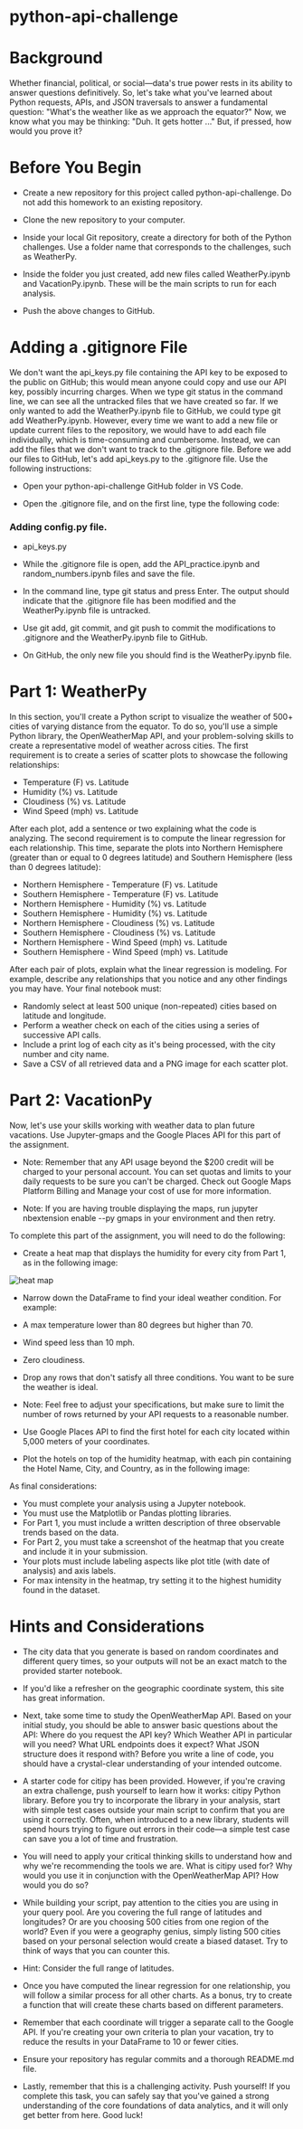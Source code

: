 # python-api-challenge

# Background
Whether financial, political, or social—data's true power rests in its ability to answer questions definitively. So, let's take what you've learned about Python requests, APIs, and JSON traversals to answer a fundamental question: "What's the weather like as we approach the equator?"
Now, we know what you may be thinking: "Duh. It gets hotter ..."
But, if pressed, how would you prove it?

# Before You Begin


- Create a new repository for this project called python-api-challenge. Do not add this homework to an existing repository.


- Clone the new repository to your computer.


- Inside your local Git repository, create a directory for both of the Python challenges. Use a folder name that corresponds to the challenges, such as WeatherPy.


- Inside the folder you just created, add new files called WeatherPy.ipynb and VacationPy.ipynb. These will be the main scripts to run for each analysis.


- Push the above changes to GitHub.



# Adding a .gitignore File
We don't want the api_keys.py file containing the API key to be exposed to the public on GitHub; this would mean anyone could copy and use our API key, possibly incurring charges.
When we type git status in the command line, we can see all the untracked files that we have created so far.
If we only wanted to add the WeatherPy.ipynb file to GitHub, we could type git add WeatherPy.ipynb. However, every time we want to add a new file or update current files to the repository, we would have to add each file individually, which is time-consuming and cumbersome. Instead, we can add the files that we don't want to track to the .gitignore file.
Before we add our files to GitHub, let's add api_keys.py to the .gitignore file. Use the following instructions:


- Open your python-api-challenge GitHub folder in VS Code.


- Open the .gitignore file, and on the first line, type the following code:



### Adding config.py file.
- api_keys.py




- While the .gitignore file is open, add the API_practice.ipynb and random_numbers.ipynb files and save the file.


- In the command line, type git status and press Enter. The output should indicate that the .gitignore file has been modified and the WeatherPy.ipynb file is untracked.


- Use git add, git commit, and git push to commit the modifications to .gitignore and the WeatherPy.ipynb file to GitHub.


- On GitHub, the only new file you should find is the WeatherPy.ipynb file.

# Part 1: WeatherPy
In this section, you'll create a Python script to visualize the weather of 500+ cities of varying distance from the equator. To do so, you'll use a simple Python library, the OpenWeatherMap API, and your problem-solving skills to create a representative model of weather across cities.
The first requirement is to create a series of scatter plots to showcase the following relationships:

- Temperature (F) vs. Latitude
- Humidity (%) vs. Latitude
- Cloudiness (%) vs. Latitude
- Wind Speed (mph) vs. Latitude

After each plot, add a sentence or two explaining what the code is analyzing.
The second requirement is to compute the linear regression for each relationship. This time, separate the plots into Northern Hemisphere (greater than or equal to 0 degrees latitude) and Southern Hemisphere (less than 0 degrees latitude):

- Northern Hemisphere - Temperature (F) vs. Latitude
- Southern Hemisphere - Temperature (F) vs. Latitude
- Northern Hemisphere - Humidity (%) vs. Latitude
- Southern Hemisphere - Humidity (%) vs. Latitude
- Northern Hemisphere - Cloudiness (%) vs. Latitude
- Southern Hemisphere - Cloudiness (%) vs. Latitude
- Northern Hemisphere - Wind Speed (mph) vs. Latitude
- Southern Hemisphere - Wind Speed (mph) vs. Latitude

After each pair of plots, explain what the linear regression is modeling. For example, describe any relationships that you notice and any other findings you may have.
Your final notebook must:

- Randomly select at least 500 unique (non-repeated) cities based on latitude and longitude.
- Perform a weather check on each of the cities using a series of successive API calls.
- Include a print log of each city as it's being processed, with the city number and city name.
- Save a CSV of all retrieved data and a PNG image for each scatter plot.


# Part 2: VacationPy
Now, let's use your skills working with weather data to plan future vacations. Use Jupyter-gmaps and the Google Places API for this part of the assignment.


- Note: Remember that any API usage beyond the $200 credit will be charged to your personal account. You can set quotas and limits to your daily requests to be sure you can't be charged. Check out Google Maps Platform Billing and Manage your cost of use for more information.


- Note: If you are having trouble displaying the maps, run jupyter nbextension enable --py gmaps in your environment and then retry.


To complete this part of the assignment, you will need to do the following:


- Create a heat map that displays the humidity for every city from Part 1, as in the following image:

![heat map](https://github.com/evz5050/python-api-challenge/blob/main/heatmap.png)


- Narrow down the DataFrame to find your ideal weather condition. For example:


- A max temperature lower than 80 degrees but higher than 70.


- Wind speed less than 10 mph.


- Zero cloudiness.


- Drop any rows that don't satisfy all three conditions. You want to be sure the weather is ideal.


- Note: Feel free to adjust your specifications, but make sure to limit the number of rows returned by your API requests to a reasonable number.




- Use Google Places API to find the first hotel for each city located within 5,000 meters of your coordinates.


- Plot the hotels on top of the humidity heatmap, with each pin containing the Hotel Name, City, and Country, as in the following image:



As final considerations:

- You must complete your analysis using a Jupyter notebook.
- You must use the Matplotlib or Pandas plotting libraries.
- For Part 1, you must include a written description of three observable trends based on the data.
- For Part 2, you must take a screenshot of the heatmap that you create and include it in your submission.
- Your plots must include labeling aspects like plot title (with date of analysis) and axis labels.
- For max intensity in the heatmap, try setting it to the highest humidity found in the dataset.


# Hints and Considerations


- The city data that you generate is based on random coordinates and different query times, so your outputs will not be an exact match to the provided starter notebook.


- If you'd like a refresher on the geographic coordinate system, this site has great information.


- Next, take some time to study the OpenWeatherMap API. Based on your initial study, you should be able to answer basic questions about the API: Where do you request the API key? Which Weather API in particular will you need? What URL endpoints does it expect? What JSON structure does it respond with? Before you write a line of code, you should have a crystal-clear understanding of your intended outcome.


- A starter code for citipy has been provided. However, if you're craving an extra challenge, push yourself to learn how it works: citipy Python library. Before you try to incorporate the library in your analysis, start with simple test cases outside your main script to confirm that you are using it correctly. Often, when introduced to a new library, students will spend hours trying to figure out errors in their code—a simple test case can save you a lot of time and frustration.


- You will need to apply your critical thinking skills to understand how and why we're recommending the tools we are. What is citipy used for? Why would you use it in conjunction with the OpenWeatherMap API? How would you do so?


- While building your script, pay attention to the cities you are using in your query pool. Are you covering the full range of latitudes and longitudes? Or are you choosing 500 cities from one region of the world? Even if you were a geography genius, simply listing 500 cities based on your personal selection would create a biased dataset. Try to think of ways that you can counter this.


- Hint: Consider the full range of latitudes.



- Once you have computed the linear regression for one relationship, you will follow a similar process for all other charts. As a bonus, try to create a function that will create these charts based on different parameters.


- Remember that each coordinate will trigger a separate call to the Google API. If you're creating your own criteria to plan your vacation, try to reduce the results in your DataFrame to 10 or fewer cities.


- Ensure your repository has regular commits and a thorough README.md file.


- Lastly, remember that this is a challenging activity. Push yourself! If you complete this task, you can safely say that you've gained a strong understanding of the core foundations of data analytics, and it will only get better from here. Good luck!
